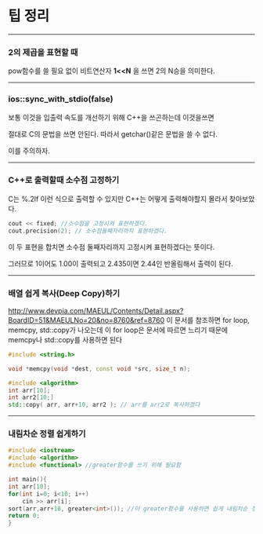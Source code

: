 # 팁 정리

------

### 2의 제곱을 표현할 때

pow함수를 쓸 필요 없이 비트연산자 **1<<N** 을 쓰면 2의 N승을 의미한다.



------

### ios::sync_with_stdio(false)

보통 이것을 입출력 속도를 개선하기 위해 C++을 쓰곤하는데 이것을쓰면

절대로 C의 문법을 쓰면 안된다. 따라서 getchar()같은 문법을 쓸 수 없다.

이를 주의하자.



------

### C++로 출력할때 소수점 고정하기

C는 %.2lf 이런 식으로 출력할 수 있지만 C++는 어떻게 출력해야할지 몰라서 찾아보았다.

```c++
cout << fixed; //소수점을 고정시켜 표현하겠다.
cout.precision(2); // 소수점둘째자리까지 표현하겠다.
```

이 두 표현을 합치면 소수점 둘째자리까지 고정시켜 표현하겠다는 뜻이다.

그러므로 1이어도 1.00이 출력되고 2.435이면 2.44인 반올림해서 출력이 된다.



------

### 배열 쉽게 복사(Deep Copy)하기

http://www.devpia.com/MAEUL/Contents/Detail.aspx?BoardID=51&MAEULNo=20&no=8760&ref=8760
이 문서를 참조하면 for loop, memcpy, std::copy가 나오는데 이 for loop은 문서에 따르면 느리기 때문에 memcpy나 std::copy를 사용하면 된다

```c++
#include <string.h>

void *memcpy(void *dest, const void *src, size_t n);
```

```c++
#include <algorithm>
int arr[10];
int arr2[10;]
std::copy( arr, arr+10, arr2 ); // arr를 arr2로 복사하겠다
```



------

### 내림차순 정렬 쉽게하기

```c++
#include <iostream>
#include <algorithm>
#include <functional> //greater함수를 쓰기 위해 필요함

int main(){
int arr[10];
for(int i=0; i<10; i++)
	cin >> arr[i];
sort(arr,arr+10, greater<int>()); //이 greater함수를 사용하면 쉽게 내림차순 정렬을 할 수 있음
return 0;
}
```

